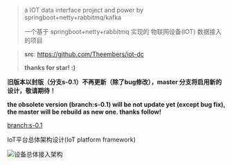 > a IOT data interface project and power by springboot+netty+rabbitmq/kafka
>
> 一个基于 springboot+netty+rabbitmq 实现的 物联网设备(IOT) 数据接入的项目

> **src**: https://github.com/Theembers/iot-dc
>
> **thanks for star! :)**


**旧版本以封版（分支s-0.1）不再更新（除了bug修改），master 分支将启用新的设计，敬请期待！**

**the obsolete version (branch:s-0.1) will be not update yet (except bug fix), the master will be rebuild as new one. thanks follow!**

[branch:s-0.1](https://github.com/Theembers/iot-dc/tree/s-0.1)  


IoT平台总体架构设计(IoT platform framework)

![设备总体接入架构](https://image-1257148187.cos.ap-chengdu.myqcloud.com/picgo_img/20190926165118.jpg)


